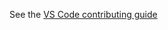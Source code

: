 See the
[VS Code contributing guide](https://github.com/microsoft/vscode/blob/main/CONTRIBUTING.md)
